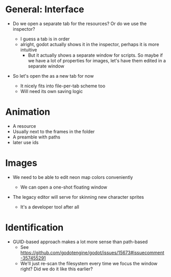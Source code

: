 # General: Interface

- Do we open a separate tab for the resources? Or do we use the inspector?
	- I guess a tab is in order
	- alright, godot actually shows it in the inspector, perhaps it is more intuitive
		- But it actually shows a separate window for scripts. So maybe if we have a lot of properties for images, let's have them edited in a separate window

- So let's open the as a new tab for now
	- It nicely fits into file-per-tab scheme too
	- Will need its own saving logic

# Animation

- A resource
- Usually next to the frames in the folder
- A preamble with paths
- later use ids

# Images

- We need to be able to edit neon map colors conveniently
	- We can open a one-shot floating window

- The legacy editor will serve for skinning new character sprites
	- It's a developer tool after all

# Identification

- GUID-based approach makes a lot more sense than path-based
	- See https://github.com/godotengine/godot/issues/15673#issuecomment-357455291
	- We'll just re-scan the filesystem every time we focus the window right? Did we do it like this earlier?
